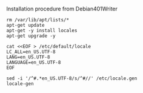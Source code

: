 Installation procedure from Debian401Writer


    rm /var/lib/apt/lists/*
    apt-get update
    apt-get -y install locales
    apt-get upgrade -y

    cat <<EOF > /etc/default/locale 
    LC_ALL=en_US.UTF-8
    LANG=en_US.UTF-8
    LANGUAGE=en_US.UTF-8
    EOF

    sed -i '/^#.*en_US.UTF-8/s/^#//' /etc/locale.gen
    locale-gen
